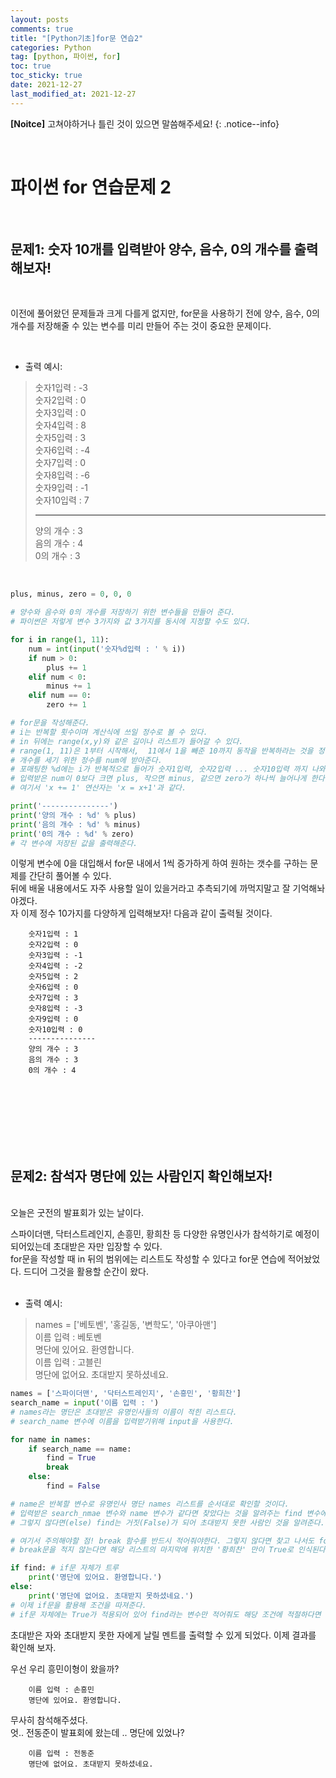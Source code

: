 ```yaml
---
layout: posts
comments: true
title: "[Python기초]for문 연습2"
categories: Python
tag: [python, 파이썬, for]
toc: true
toc_sticky: true
date: 2021-12-27
last_modified_at: 2021-12-27
---
```


**[Noitce]** 고쳐야하거나 틀린 것이 있으면 말씀해주세요!
{: .notice--info}

<br>

# 파이썬 for 연습문제 2

<br>

## 문제1: **숫자 10개를 입력받아 양수, 음수, 0의 개수를 출력해보자!**

<br>

 이전에 풀어왔던 문제들과 크게 다를게 없지만, for문을 사용하기 전에 양수, 음수, 0의 개수를 저장해줄 수 있는 변수를 미리 만들어 주는 것이 중요한 문제이다.

<br>

- 출력 예시:
> 숫자1입력 : -3  
> 숫자2입력 : 0  
> 숫자3입력 : 0  
> 숫자4입력 : 8  
> 숫자5입력 : 3  
> 숫자6입력 : -4  
> 숫자7입력 : 0  
> 숫자8입력 : -6  
> 숫자9입력 : -1  
> 숫자10입력 : 7  
> **********  
> 양의 개수 : 3  
> 음의 개수 : 4  
> 0의 개수 : 3  
  
<br>


```python
plus, minus, zero = 0, 0, 0

# 양수와 음수와 0의 개수를 저장하기 위한 변수들을 만들어 준다.   
# 파이썬은 저렇게 변수 3가지와 값 3가지를 동시에 지정할 수도 있다.
```


```python
for i in range(1, 11):
    num = int(input('숫자%d입력 : ' % i))
    if num > 0:
        plus += 1
    elif num < 0:
        minus += 1
    elif num == 0:
        zero += 1

# for문을 작성해준다.
# i는 반복할 횟수이며 계산식에 쓰일 정수로 볼 수 있다. 
# in 뒤에는 range(x,y)와 같은 길이나 리스트가 들어갈 수 있다.
# range(1, 11)은 1부터 시작해서,  11에서 1을 빼준 10까지 동작을 반복하라는 것을 정해주는 것이다.
# 개수를 세기 위한 정수를 num에 받아준다.
# 포매팅한 %d에는 i가 반복적으로 들어가 숫자1입력, 숫자2입력 ... 숫자10입력 까지 나와주게 만든다.
# 입력받은 num이 0보다 크면 plus, 작으면 minus, 같으면 zero가 하나씩 늘어나게 한다.
# 여기서 'x += 1' 연산자는 'x = x+1'과 같다. 
```

```python
print('---------------')
print('양의 개수 : %d' % plus)
print('음의 개수 : %d' % minus)
print('0의 개수 : %d' % zero)
# 각 변수에 저장된 값을 출력해준다.
```

이렇게 변수에 0을 대입해서 for문 내에서 1씩 증가하게 하여 원하는 갯수를 구하는 문제를 간단히 풀어볼 수 있다.  
뒤에 배울 내용에서도 자주 사용할 일이 있을거라고 추측되기에 까먹지말고 잘 기억해놔야겠다.  
자 이제 정수 10가지를 다양하게 입력해보자! 
다음과 같이 출력될 것이다.

```
    숫자1입력 : 1
    숫자2입력 : 0
    숫자3입력 : -1
    숫자4입력 : -2
    숫자5입력 : 2
    숫자6입력 : 0
    숫자7입력 : 3
    숫자8입력 : -3
    숫자9입력 : 0
    숫자10입력 : 0
    ---------------
    양의 개수 : 3
    음의 개수 : 3
    0의 개수 : 4
```



<br>
<br>
<br>
<br>
<br>
<br>


## 문제2: **참석자 명단에 있는 사람인지 확인해보자!**

<br>
오늘은 굿전의 발표회가 있는 날이다.  

스파이더맨, 닥터스트레인지, 손흥민, 황희찬 등 다양한 유명인사가 참석하기로 예정이 되어있는데 초대받은 자만 입장할 수 있다.        
for문을 작성할 때 in 뒤의 범위에는 리스트도 작성할 수 있다고 for문 연습에 적어놨었다. 드디어 그것을 활용할 순간이 왔다.  
<br>

- 출력 예시:
> names = ['베토벤', '홍길동, '변학도', '아쿠아맨']  
> 이름 입력 : 베토벤  
> 명단에 있어요. 환영합니다.  
> 이름 입력 : 고블린  
> 명단에 없어요. 초대받지 못하셨네요.  
  

```python
names = ['스파이더맨', '닥터스트레인지', '손흥민', '황희찬']
search_name = input('이름 입력 : ')
# names라는 명단은 초대받은 유명인사들의 이름이 적힌 리스트다. 
# search_name 변수에 이름을 입력받기위해 input을 사용한다.
```


```python
for name in names:
    if search_name == name:
        find = True
        break
    else:
        find = False

# name은 반복할 변수로 유명인사 명단 names 리스트를 순서대로 확인할 것이다.
# 입력받은 search_nmae 변수와 name 변수가 같다면 찾았다는 것을 알려주는 find 변수에 논리형 True가 적용되게 한다.
# 그렇지 않다면(else) find는 거짓(False)가 되어 초대받지 못한 사람인 것을 알려준다.

# 여기서 주의해야할 점! break 함수를 반드시 적어줘야한다. 그렇지 않다면 찾고 나서도 for문이 마지막 인자까지 반복되기 때문에 찾지 참석인원을 찾아도 False로 지정해버린다.
# break문을 적지 않는다면 해당 리스트의 마지막에 위치한 '황희찬' 만이 True로 인식된다.
```

```python
if find: # if문 자체가 트루
    print('명단에 있어요. 환영합니다.')
else:
    print('명단에 없어요. 초대받지 못하셨네요.')
# 이제 if문을 활용해 조건을 따져준다.
# if문 자체에는 True가 적용되어 있어 find라는 변수만 적어줘도 해당 조건에 적절하다면 True가 적용된다.
```

초대받은 자와 초대받지 못한 자에게 날릴 멘트를 출력할 수 있게 되었다. 이제 결과를 확인해 보자.

우선 우리 흥민이형이 왔을까?
```
    이름 입력 : 손흥민
    명단에 있어요. 환영합니다.
```
무사히 참석해주셨다.  
엇.. 전동준이 발표회에 왔는데 .. 명단에 있었나?

```
    이름 입력 : 전동준
    명단에 없어요. 초대받지 못하셨네요.
```
